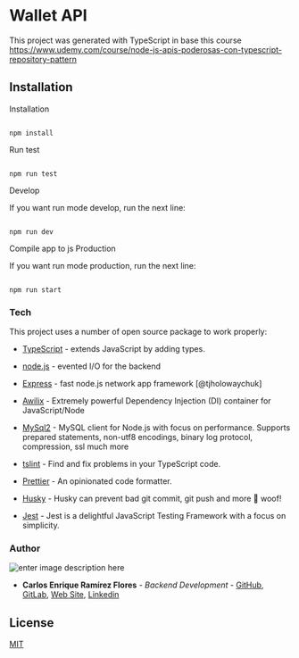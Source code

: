 # Wallet API

This project was generated with TypeScript in base this course
https://www.udemy.com/course/node-js-apis-poderosas-con-typescript-repository-pattern

## Installation

Installation

```

npm install

```

Run test

```

npm run test

```

Develop

If you want run mode develop, run the next line:

```

npm run dev

```

Compile app to js Production

If you want run mode production, run the next line:

```

npm run start

```

### Tech

This project uses a number of open source package to work properly:

- [TypeScript](https://www.typescriptlang.org/) - extends JavaScript by adding types.

- [node.js](https://nodejs.org/) - evented I/O for the backend

- [Express](http://expressjs.com/) - fast node.js network app framework [@tjholowaychuk]

- [Awilix](https://github.com/jeffijoe/awilix#readme) - Extremely powerful Dependency Injection (DI) container for JavaScript/Node

- [MySql2](https://github.com/sidorares/node-mysql2#readme) - MySQL client for Node.js with focus on performance. Supports prepared statements, non-utf8 encodings, binary log protocol, compression, ssl much more

- [tslint](https://eslint.org/) - Find and fix problems in your TypeScript code.

- [Prettier](https://prettier.io/) - An opinionated code formatter.

- [Husky](https://www.npmjs.com/package/husky) - Husky can prevent bad git commit, git push and more 🐶 woof!

- [Jest](https://jestjs.io/) - Jest is a delightful JavaScript Testing Framework with a focus on simplicity.

### Author

![enter image description here](https://avatars1.githubusercontent.com/u/6466769?s=170&v=4)

- **Carlos Enrique Ramírez Flores** - _Backend Development_ - [GitHub](https://github.com/linuxcarl), [GitLab](https://gitlab.com/linux-carl), [Web Site](https://www.carlosramirezflores.com), [Linkedin](https://www.linkedin.com/in/carlos-enrique-ram%C3%ADrez-flores/)

## License

[MIT](https://choosealicense.com/licenses/mit/)
